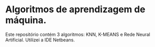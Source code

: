 # Algoritmos de aprendizagem de máquina.
Este repositório contém 3 algoritmos: KNN, K-MEANS e Rede Neural Artificial. 
Utilizei a IDE Netbeans.
